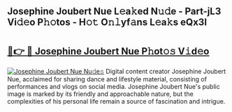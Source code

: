 ## Josephine Joubert Nue L𝚎a𝚔ed N𝚞𝚍e - Part-jL3 Vi𝚍𝚎o P𝚑𝚘tos - H𝚘𝚝 O𝚗𝚕yf𝚊ns L𝚎a𝚔s eQx3l

# <h2><a href="http://kfdnriu.oniu.top/?m=Josephine+Joubert+Nue">🔗👉 🔴 Josephine Joubert Nue P𝚑ot𝚘𝚜 V𝚒d𝚎o</a></h2>

[![Josephine Joubert Nue Nu𝚍e𝚜](https://i.imgur.com/0qMVB7G.gif)](http://kfdnriu.oniu.top/?m=Josephine+Joubert+Nue)
Digital content creator Josephine Joubert Nue, acclaimed for sharing dance and lifestyle material, consisting of performances and vlogs on social media. Josephine Joubert Nue's public image is marked by its friendly and approachable nature, but the complexities of his personal life remain a source of fascination and intrigue.  
